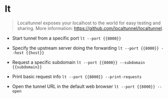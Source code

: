 # lt
> Localtunnel exposes your localhost to the world for easy testing and sharing.
> More information: <https://github.com/localtunnel/localtunnel>.

- Start tunnel from a specific port
`lt --port {{8000}}`

- Specify the upstream server doing the forwarding
`lt --port {{8000}} --host {{host}}`

- Request a specific subdomain
`lt --port {{8000}} --subdomain {{subdomain}}`

- Print basic request info
`lt --port {{8000}} --print-requests`

- Open the tunnel URL in the default web browser
`lt --port {{8000}} --open`
